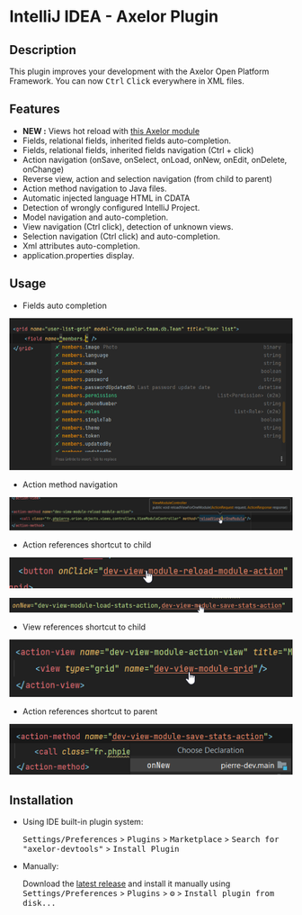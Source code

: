 # IntelliJ IDEA - Axelor Plugin

## Description

<!-- Plugin description -->
This plugin improves your development with the Axelor Open Platform Framework. 
You can now <kbd>Ctrl</kbd> <kbd>Click️</kbd> everywhere in XML files.

## Features

- **NEW :** Views hot reload with [this Axelor module](https://github.com/PHPierrre/Axelor-IntelliJ-Views-Hot-Reload)
- Fields, relational fields, inherited fields auto-completion.
- Fields, relational fields, inherited fields navigation (Ctrl + click)
- Action navigation (onSave, onSelect, onLoad, onNew, onEdit, onDelete, onChange)
- Reverse view, action and selection navigation (from child to parent)
- Action method navigation to Java files.
- Automatic injected language HTML in CDATA
- Detection of wrongly configured IntelliJ Project.
- Model navigation and auto-completion.
- View navigation (Ctrl click), detection of unknown views.
- Selection navigation (Ctrl click) and auto-completion.
- Xml attributes auto-completion.
- application.properties display.
<!-- Plugin description end -->

## Usage

- Fields auto completion

![](./doc/images/auto_completion_fields.png)

- Action method navigation

![](./doc/images/action_method_navigation.png)

- Action references shortcut to child

![](./doc/images/action_references/action_onclick.png)

![](./doc/images/action_references/action_onnew.png)

- View references shortcut to child

![](./doc/images/view_references/action_view.png)

- Action references shortcut to parent

![](./doc/images/action_references/reverse_action_method.png)

## Installation

- Using IDE built-in plugin system:
  
  <kbd>Settings/Preferences</kbd> > <kbd>Plugins</kbd> > <kbd>Marketplace</kbd> > <kbd>Search for "axelor-devtools"</kbd> >
  <kbd>Install Plugin</kbd>
  
- Manually:

  Download the [latest release](https://github.com/PHPierrre/axelor-devtools/releases/latest) and install it manually using
  <kbd>Settings/Preferences</kbd> > <kbd>Plugins</kbd> > <kbd>⚙️</kbd> > <kbd>Install plugin from disk...</kbd>

